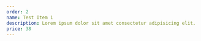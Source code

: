 ```yaml
---
order: 2
name: Test Item 1
description: Lorem ipsum dolor sit amet consectetur adipisicing elit.
price: 38
---
```

